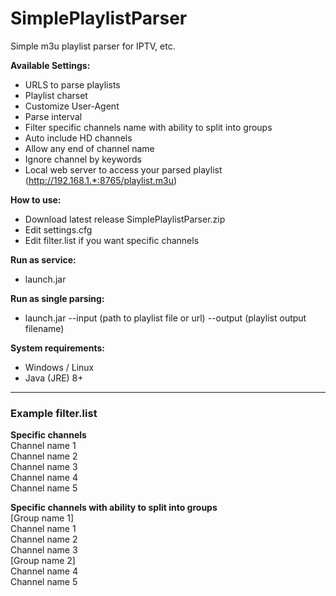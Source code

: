 # SimplePlaylistParser
Simple m3u playlist parser for IPTV, etc.

**Available Settings:**
- URLS to parse playlists
- Playlist charset
- Customize User-Agent
- Parse interval
- Filter specific channels name with ability to split into groups
- Auto include HD channels
- Allow any end of channel name
- Ignore channel by keywords
- Local web server to access your parsed playlist (http://192.168.1.*:8765/playlist.m3u)

**How to use:**
- Download latest release SimplePlaylistParser.zip
- Edit settings.cfg
- Edit filter.list if you want specific channels

**Run as service:**
- launch.jar

**Run as single parsing:**
- launch.jar --input (path to playlist file or url) --output (playlist output filename)

**System requirements:**
- Windows / Linux
- Java (JRE) 8+

------------

### Example filter.list

**Specific channels**  
Channel name 1  
Channel name 2  
Channel name 3  
Channel name 4  
Channel name 5  

**Specific channels with ability to split into groups**  
[Group name 1]  
Channel name 1  
Channel name 2  
Channel name 3  
[Group name 2]  
Channel name 4  
Channel name 5
